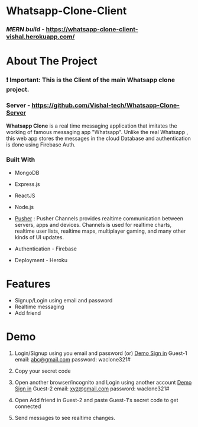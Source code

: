 # Whatsapp-Clone-Client
### _**MERN build**_ - https://whatsapp-clone-client-vishal.herokuapp.com/

<!-- ABOUT THE PROJECT -->
# About The Project
### **❗ Important**: This is the Client of the main Whatsapp clone project.

### Server - https://github.com/Vishal-tech/Whatsapp-Clone-Server

**Whatsapp Clone** is a real time messaging application that imitates the working of famous messaging app "Whatsapp". Unlike the real Whatsapp , this web app stores the messages in the cloud Database and authentication is done using Firebase Auth.


### Built With

* MongoDB
* Express.js
* ReactJS
* Node.js
* [Pusher](https://www.npmjs.com/package/pusher) :
  Pusher Channels provides realtime communication between servers, apps and devices. Channels is used for realtime charts, realtime user lists, realtime maps, multiplayer gaming, and many other kinds of UI updates.

* Authentication - Firebase
* Deployment - Heroku

# Features

* Signup/Login using email and password
* Realtime messaging
* Add friend

# Demo
  1. Login/Signup using you email and password
    (or)
    <ins>Demo Sign in</ins>
    Guest-1
    email: abc@gmail.com
    password: waclone321#
  
  2. Copy your secret code

  3. Open another browser/incognito and Login using another account
    <ins>Demo Sign in</ins>
    Guest-2
    email: xyz@gmail.com
    password: waclone321#

  4. Open Add friend in Guest-2 and paste Guest-1's secret code to get connected

  5. Send messages to see realtime changes.
